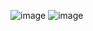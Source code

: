 ![image](https://github.com/heyShubham69/image_gridview_jetpack_compose/assets/131604922/0fcccb8d-17a7-4ff5-831b-38e21f31c465)
![image](https://github.com/heyShubham69/image_gridview_jetpack_compose/assets/131604922/54453133-bd39-4b88-a4b1-c18c9a24d5a5)
